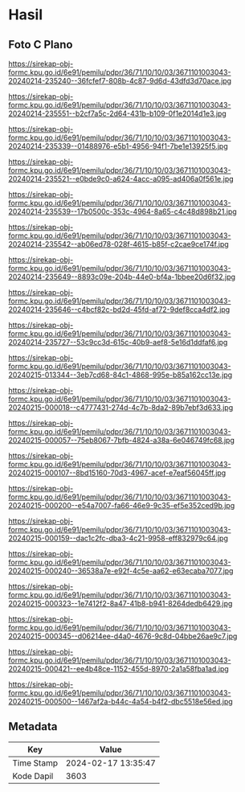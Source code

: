 # Hasil

## Foto C Plano

https://sirekap-obj-formc.kpu.go.id/6e91/pemilu/pdpr/36/71/10/10/03/3671101003043-20240214-235240--36fcfef7-808b-4c87-9d6d-43dfd3d70ace.jpg

https://sirekap-obj-formc.kpu.go.id/6e91/pemilu/pdpr/36/71/10/10/03/3671101003043-20240214-235551--b2cf7a5c-2d64-431b-b109-0f1e2014d1e3.jpg

https://sirekap-obj-formc.kpu.go.id/6e91/pemilu/pdpr/36/71/10/10/03/3671101003043-20240214-235339--01488976-e5b1-4956-94f1-7be1e13925f5.jpg

https://sirekap-obj-formc.kpu.go.id/6e91/pemilu/pdpr/36/71/10/10/03/3671101003043-20240214-235521--e0bde9c0-a624-4acc-a095-ad406a0f561e.jpg

https://sirekap-obj-formc.kpu.go.id/6e91/pemilu/pdpr/36/71/10/10/03/3671101003043-20240214-235539--17b0500c-353c-4964-8a65-c4c48d898b21.jpg

https://sirekap-obj-formc.kpu.go.id/6e91/pemilu/pdpr/36/71/10/10/03/3671101003043-20240214-235542--ab06ed78-028f-4615-b85f-c2cae9ce174f.jpg

https://sirekap-obj-formc.kpu.go.id/6e91/pemilu/pdpr/36/71/10/10/03/3671101003043-20240214-235649--8893c09e-204b-44e0-bf4a-1bbee20d6f32.jpg

https://sirekap-obj-formc.kpu.go.id/6e91/pemilu/pdpr/36/71/10/10/03/3671101003043-20240214-235646--c4bcf82c-bd2d-45fd-af72-9def8cca4df2.jpg

https://sirekap-obj-formc.kpu.go.id/6e91/pemilu/pdpr/36/71/10/10/03/3671101003043-20240214-235727--53c9cc3d-615c-40b9-aef8-5e16d1ddfaf6.jpg

https://sirekap-obj-formc.kpu.go.id/6e91/pemilu/pdpr/36/71/10/10/03/3671101003043-20240215-013344--3eb7cd68-84c1-4868-995e-b85a162cc13e.jpg

https://sirekap-obj-formc.kpu.go.id/6e91/pemilu/pdpr/36/71/10/10/03/3671101003043-20240215-000018--c4777431-274d-4c7b-8da2-89b7ebf3d633.jpg

https://sirekap-obj-formc.kpu.go.id/6e91/pemilu/pdpr/36/71/10/10/03/3671101003043-20240215-000057--75eb8067-7bfb-4824-a38a-6e046749fc68.jpg

https://sirekap-obj-formc.kpu.go.id/6e91/pemilu/pdpr/36/71/10/10/03/3671101003043-20240215-000107--8bd15160-70d3-4967-acef-e7eaf56045ff.jpg

https://sirekap-obj-formc.kpu.go.id/6e91/pemilu/pdpr/36/71/10/10/03/3671101003043-20240215-000200--e54a7007-fa66-46e9-9c35-ef5e352ced9b.jpg

https://sirekap-obj-formc.kpu.go.id/6e91/pemilu/pdpr/36/71/10/10/03/3671101003043-20240215-000159--dac1c2fc-dba3-4c21-9958-eff832979c64.jpg

https://sirekap-obj-formc.kpu.go.id/6e91/pemilu/pdpr/36/71/10/10/03/3671101003043-20240215-000240--36538a7e-e92f-4c5e-aa62-e63ecaba7077.jpg

https://sirekap-obj-formc.kpu.go.id/6e91/pemilu/pdpr/36/71/10/10/03/3671101003043-20240215-000323--1e7412f2-8a47-41b8-b941-8264dedb6429.jpg

https://sirekap-obj-formc.kpu.go.id/6e91/pemilu/pdpr/36/71/10/10/03/3671101003043-20240215-000345--d06214ee-d4a0-4676-9c8d-04bbe26ae9c7.jpg

https://sirekap-obj-formc.kpu.go.id/6e91/pemilu/pdpr/36/71/10/10/03/3671101003043-20240215-000421--ee4b48ce-1152-455d-8970-2a1a58fba1ad.jpg

https://sirekap-obj-formc.kpu.go.id/6e91/pemilu/pdpr/36/71/10/10/03/3671101003043-20240215-000500--1467af2a-b44c-4a54-b4f2-dbc5518e56ed.jpg


## Metadata

| Key        | Value               |
| ---------- | ------------------- |
| Time Stamp | 2024-02-17 13:35:47 |
| Kode Dapil | 3603                |



